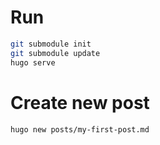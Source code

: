# Run
```bash
git submodule init
git submodule update
hugo serve
```
# Create new post
```bash
hugo new posts/my-first-post.md
```

